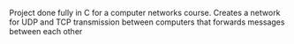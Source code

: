 Project done fully in C for a computer networks course.
Creates a network for UDP and TCP transmission between computers that forwards messages between each other
